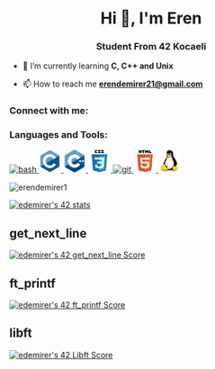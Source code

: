 <h1 align="center">Hi 👋, I'm Eren</h1>
<h3 align="center">Student From 42 Kocaeli</h3>

- 🌱 I’m currently learning **C, C++ and Unix**

- 📫 How to reach me **erendemirer21@gmail.com**

<h3 align="left">Connect with me:</h3>
<p align="left">
</p>

<h3 align="left">Languages and Tools:</h3>
<p align="left"> <a href="https://www.gnu.org/software/bash/" target="_blank" rel="noreferrer"> <img src="https://www.vectorlogo.zone/logos/gnu_bash/gnu_bash-icon.svg" alt="bash" width="40" height="40"/> </a> <a href="https://www.cprogramming.com/" target="_blank" rel="noreferrer"> <img src="https://raw.githubusercontent.com/devicons/devicon/master/icons/c/c-original.svg" alt="c" width="40" height="40"/> </a> <a href="https://www.w3schools.com/cpp/" target="_blank" rel="noreferrer"> <img src="https://raw.githubusercontent.com/devicons/devicon/master/icons/cplusplus/cplusplus-original.svg" alt="cplusplus" width="40" height="40"/> </a> <a href="https://www.w3schools.com/css/" target="_blank" rel="noreferrer"> <img src="https://raw.githubusercontent.com/devicons/devicon/master/icons/css3/css3-original-wordmark.svg" alt="css3" width="40" height="40"/> </a> <a href="https://git-scm.com/" target="_blank" rel="noreferrer"> <img src="https://www.vectorlogo.zone/logos/git-scm/git-scm-icon.svg" alt="git" width="40" height="40"/> </a> <a href="https://www.w3.org/html/" target="_blank" rel="noreferrer"> <img src="https://raw.githubusercontent.com/devicons/devicon/master/icons/html5/html5-original-wordmark.svg" alt="html5" width="40" height="40"/> </a> <a href="https://www.linux.org/" target="_blank" rel="noreferrer"> <img src="https://raw.githubusercontent.com/devicons/devicon/master/icons/linux/linux-original.svg" alt="linux" width="40" height="40"/> </a> </p>

<p><img align="center" src="https://github-readme-stats.vercel.app/api/top-langs?username=erendemirer1&show_icons=true&locale=en&layout=compact" alt="erendemirer1" /></p>

[![edemirer's 42 stats](https://badge42.vercel.app/api/v2/clkebdejz003008ld0988unau/stats?cursusId=21&coalitionId=359)](https://github.com/JaeSeoKim/badge42)

get_next_line
------------------
[![edemirer's 42 get_next_line Score](https://badge42.vercel.app/api/v2/clkebdejz003008ld0988unau/project/3177305)](https://github.com/JaeSeoKim/badge42)

ft_printf
-------------------
[![edemirer's 42 ft_printf Score](https://badge42.vercel.app/api/v2/clkebdejz003008ld0988unau/project/3176602)](https://github.com/JaeSeoKim/badge42)

libft
-------------------
[![edemirer's 42 Libft Score](https://badge42.vercel.app/api/v2/clkebdejz003008ld0988unau/project/3143228)](https://github.com/JaeSeoKim/badge42)
